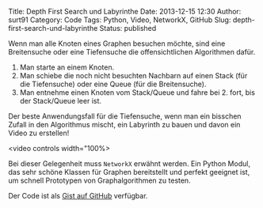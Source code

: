 Title: Depth First Search und Labyrinthe
Date: 2013-12-15 12:30
Author: surt91
Category: Code
Tags: Python, Video, NetworkX, GitHub
Slug: depth-first-search-und-labyrinthe
Status: published

Wenn man alle Knoten eines Graphen besuchen möchte, sind eine Breitensuche oder 
eine Tiefensuche die offensichtlichen Algorithmen dafür.

1.  Man starte an einem Knoten.
2.  Man schiebe die noch nicht besuchten Nachbarn auf einen Stack (für
    die Tiefensuche) oder eine Queue (für die Breitensuche).
3.  Man entnehme einen Knoten vom Stack/Queue und fahre bei 2. fort, bis
    der Stack/Queue leer ist.

Der beste Anwendungsfall für die Tiefensuche, wenn man ein bisschen Zufall in 
den Algorithmus mischt, ein Labyrinth zu bauen und davon ein Video zu erstellen!

<video controls width="100%>
<source src="vid/DFSLabyrinth.mp4" type="video/mp4"></source>
</video>

Bei dieser Gelegenheit muss `NetworkX` erwähnt werden. Ein Python
Modul, das sehr schöne Klassen für Graphen bereitstellt und perfekt geeignet
ist, um schnell Prototypen von Graphalgorithmen zu testen.

Der Code ist als [Gist auf GitHub](https://gist.github.com/surt91/7790052) verfügbar.

